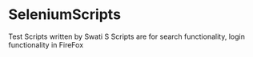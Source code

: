 # SeleniumScripts
Test Scripts written by Swati S
Scripts are for search functionality, login functionality in FireFox
